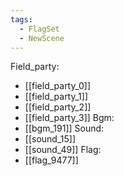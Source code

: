 ```yaml
---
tags:
  - FlagSet
  - NewScene
---
```

Field_party:
- [[field_party_0]]
- [[field_party_1]]
- [[field_party_2]]
- [[field_party_3]]
Bgm:
- [[bgm_191]]
Sound:
- [[sound_15]]
- [[sound_49]]
Flag:
- [[flag_9477]]
